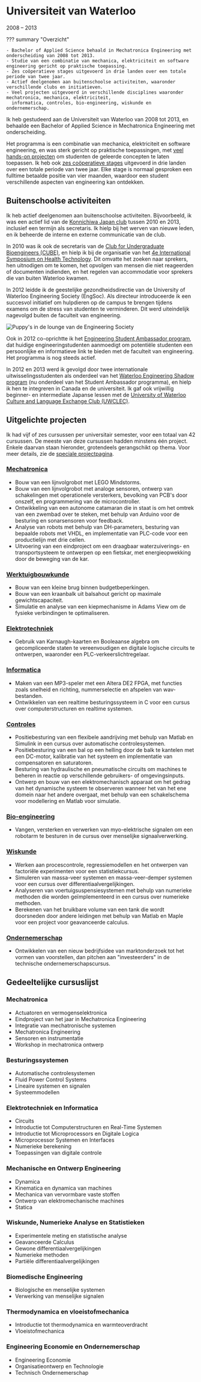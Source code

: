 # Universiteit van Waterloo
2008 – 2013

??? summary "Overzicht"

    - Bachelor of Applied Science behaald in Mechatronica Engineering met onderscheiding van 2008 tot 2013.
    - Studie van een combinatie van mechanica, elektriciteit en software engineering gericht op praktische toepassing.
    - Zes coöperatieve stages uitgevoerd in drie landen over een totale periode van twee jaar.
    - Actief deelgenomen aan buitenschoolse activiteiten, waaronder verschillende clubs en initiatieven.
    - Veel projecten uitgevoerd in verschillende disciplines waaronder mechatronica, mechanica, elektriciteit,
      informatica, controles, bio-engineering, wiskunde en ondernemerschap.

Ik heb gestudeerd aan de Universiteit van Waterloo van 2008 tot 2013,
en behaalde een Bachelor of Applied Science in Mechatronica Engineering met onderscheiding.

Het programma is een combinatie van mechanica, elektriciteit en software engineering,
en was sterk gericht op praktische toepassingen, met [veel hands-on projecten](#projecten) om studenten de geleerde concepten te laten toepassen.
Ik heb ook [zes coöperatieve stages](../work_experience/coop.md)
uitgevoerd in drie landen over een totale periode van twee jaar.
Elke stage is normaal gesproken een fulltime betaalde positie van vier maanden,
waardoor een student verschillende aspecten van engineering kan ontdekken.

## Buitenschoolse activiteiten
Ik heb actief deelgenomen aan buitenschoolse activiteiten.
Bijvoorbeeld, ik was een actief lid van de [Konnichiwa Japan club](https://www.uwkonja.com/about.html) tussen 2010 en 2013,
inclusief een termijn als secretaris.
Ik hielp bij het werven van nieuwe leden, en ik beheerde de interne en externe communicatie van de club.

In 2010 was ik ook de secretaris van de [Club for Undergraduate Bioengineers (CUBE)](http://cube.uwaterloo.ca/index.php),
en hielp ik bij de organisatie van het [4e International Symposium on Health Technology](http://cube.uwaterloo.ca/Symposium%202010%20web%20site/symp%202010.htm).
Dit omvatte het zoeken naar sprekers, hen uitnodigen om te komen, het opvolgen van mensen die niet reageerden of documenten indienden,
en het regelen van accommodatie voor sprekers die van buiten Waterloo kwamen.

In 2012 leidde ik de geestelijke gezondheidsdirectie van de University of Waterloo Engineering Society (EngSoc).
Als directeur introduceerde ik een succesvol initiatief om hulpdieren op de campus te brengen tijdens examens om de stress van studenten te verminderen.
Dit werd uiteindelijk nagevolgd buiten de faculteit van engineering.

![Puppy's in de lounge van de Engineering Society](../../assets/images/puppies_in_poets.png)

Ook in 2012 co-oprichtte ik het [Engineering Student Ambassador program](https://uwaterloo.ca/engineering-student-ambassadors/),
dat huidige engineeringstudenten aanmoedigt om potentiële studenten een persoonlijke en informatieve link te bieden met de faculteit van engineering.
Het programma is nog steeds actief.

In 2012 en 2013 werd ik gevolgd door twee internationale uitwisselingsstudenten als onderdeel van het [Waterloo Engineering Shadow program](https://uwaterloo.ca/engineering-student-ambassadors/shadow-program)
(nu onderdeel van het Student Ambassador programma), en hielp ik hen te integreren in Canada en de universiteit.
Ik gaf ook vrijwillig beginner- en intermediate Japanse lessen
met de [University of Waterloo Culture and Language Exchange Club (UWCLEC)](https://uwclec.webs.com/).

## Uitgelichte projecten
Ik had vijf of zes cursussen per universitair semester, voor een totaal van 42 cursussen. De meeste van deze cursussen hadden minstens één project.
Enkele daarvan staan hieronder, grotendeels gerangschikt op thema. Voor meer details, zie de [speciale projectpagina](../projects/undergrad.md).

### [Mechatronica](../projects/undergrad.md#mechatronica)
- Bouw van een lijnvolgrobot met LEGO Mindstorms.
- Bouw van een lijnvolgrobot met analoge sensoren, ontwerp van schakelingen met operationele versterkers, bevolking van PCB's door onszelf, en programmering van de microcontroller.
- Ontwikkeling van een autonome catamaran die in staat is om het omtrek van een zwembad over te steken, met behulp van Arduino voor de besturing en sonarsensoren voor feedback.
- Analyse van robots met behulp van DH-parameters, besturing van bepaalde robots met VHDL, en implementatie van PLC-code voor een productielijn met drie cellen.
- Uitvoering van een eindproject om een draagbaar waterzuiverings- en transportsysteem te ontwerpen op een fietskar,
  met energieopwekking door de beweging van de kar.

### [Werktuigbouwkunde](../projects/undergrad.md#werktuigbouwkunde)
- Bouw van een kleine brug binnen budgetbeperkingen.
- Bouw van een kraanbalk uit balsahout gericht op maximale gewichtscapaciteit.
- Simulatie en analyse van een kiepmechanisme in Adams View om de fysieke verbindingen te optimaliseren.

### [Elektrotechniek](../projects/undergrad.md#elektrotechniek)
- Gebruik van Karnaugh-kaarten en Booleaanse algebra om gecompliceerde staten te vereenvoudigen en digitale logische circuits te ontwerpen, waaronder een PLC-verkeerslichtregelaar.

### [Informatica](../projects/undergrad.md#informatica)
- Maken van een MP3-speler met een Altera DE2 FPGA, met functies zoals snelheid en richting, nummerselectie en afspelen van wav-bestanden.
- Ontwikkelen van een realtime besturingssysteem in C voor een cursus over computerstructuren en realtime systemen.

### [Controles](../projects/undergrad.md#controles)
- Positiebesturing van een flexibele aandrijving met behulp van Matlab en Simulink in een cursus over automatische controlesystemen.
- Positiebesturing van een bal op een helling door de balk te kantelen met een DC-motor,
  kalibratie van het systeem en implementatie van compensatoren en saturatoren.
- Besturing van hydraulische en pneumatische circuits om machines te beheren in reactie op verschillende gebruikers- of omgevingsinputs.
- Ontwerp en bouw van een elektromechanisch apparaat om het gedrag van het dynamische systeem te observeren wanneer het van het ene domein naar het andere overgaat,
  met behulp van een schakelschema voor modellering en Matlab voor simulatie.

### [Bio-engineering](../projects/undergrad.md#bio-engineering)
- Vangen, versterken en verwerken van myo-elektrische signalen om een robotarm te besturen in de cursus over menselijke signaalverwerking.

### [Wiskunde](../projects/undergrad.md#mathematics)
- Werken aan procescontrole, regressiemodellen en het ontwerpen van factoriële experimenten voor een statistiekcursus.
- Simuleren van massa-veer systemen en massa-veer-demper systemen voor een cursus over differentiaalvergelijkingen.
- Analyseren van voertuigsuspensiesystemen met behulp van numerieke methoden die worden geïmplementeerd in een cursus over numerieke methoden.
- Berekenen van het bruikbare volume van een tank die wordt doorsneden door andere leidingen met behulp van Matlab en Maple voor een project voor geavanceerde calculus.

### [Ondernemerschap](../projects/undergrad.md#ondernemerschap)
- Ontwikkelen van een nieuw bedrijfsidee van marktonderzoek tot het vormen van voorstellen,
  dan pitchen aan "investeerders" in de technische ondernemerschapscursus.

## Gedeeltelijke cursuslijst
### Mechatronica
- Actuatoren en vermogenselektronica
- Eindproject van het jaar in Mechatronica Engineering
- Integratie van mechatronische systemen
- Mechatronica Engineering
- Sensoren en instrumentatie
- Workshop in mechatronica ontwerp

### Besturingssystemen
- Automatische controlesystemen
- Fluid Power Control Systems
- Lineaire systemen en signalen
- Systeemmodellen

### Elektrotechniek en Informatica
- Circuits
- Introductie tot Computerstructuren en Real-Time Systemen
- Introductie tot Microprocessors en Digitale Logica
- Microprocessor Systemen en Interfaces
- Numerieke berekening
- Toepassingen van digitale controle

### Mechanische en Ontwerp Engineering
- Dynamica
- Kinematica en dynamica van machines
- Mechanica van vervormbare vaste stoffen
- Ontwerp van elektromechanische machines
- Statica

### Wiskunde, Numerieke Analyse en Statistieken
- Experimentele meting en statistische analyse
- Geavanceerde Calculus
- Gewone differentiaalvergelijkingen
- Numerieke methoden
- Partiële differentiaalvergelijkingen

### Biomedische Engineering
- Biologische en menselijke systemen
- Verwerking van menselijke signalen

### Thermodynamica en vloeistofmechanica
- Introductie tot thermodynamica en warmteoverdracht
- Vloeistofmechanica

### Engineering Economie en Ondernemerschap
- Engineering Economie
- Organisatieontwerp en Technologie
- Technisch Ondernemerschap
